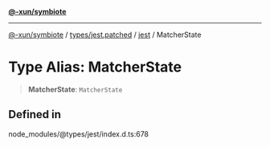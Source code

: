 [**@-xun/symbiote**](../../../../../README.md)

***

[@-xun/symbiote](../../../../../README.md) / [types/jest.patched](../../../README.md) / [jest](../README.md) / MatcherState

# Type Alias: MatcherState

> **MatcherState**: `MatcherState`

## Defined in

node\_modules/@types/jest/index.d.ts:678
